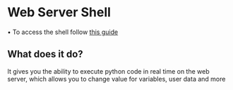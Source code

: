 # Web Server Shell

• To access the shell follow [this guide](<https://github.com/Xello-Blue/xello-blue/tree/main/operation#opening-the-screenbackend-shell>)

## What does it do?
It gives you the ability to execute python code in real time on the web server, which allows you to change value for variables, user data and more
